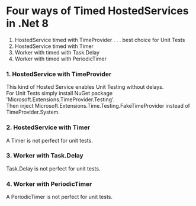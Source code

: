 # Four ways of Timed HostedServices in .Net 8

1. HostedService timed with TimeProvider . . . best choice for Unit Tests
2. HostedService timed with Timer
3. Worker with timed with Task.Delay
4. Worker with timed with PeriodicTimer

### 1. HostedService with TimeProvider
This kind of Hosted Service enables Unit Testing without delays.<br>
For Unit Tests simply install NuGet package 'Microsoft.Extensions.TimeProvider.Testing'.<br>
Then inject Microsoft.Extensions.Time.Testing.FakeTimeProvider instead of TimeProvider.System.

### 2. HostedService with Timer
A Timer is not perfect for unit tests.

### 3. Worker with Task.Delay
Task.Delay is not perfect for unit tests.

### 4. Worker with PeriodicTimer
A PeriodicTimer is not perfect for unit tests.
